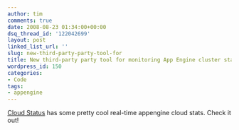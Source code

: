 ```yaml
---
author: tim
comments: true
date: 2008-08-23 01:34:00+00:00
dsq_thread_id: '122042699'
layout: post
linked_list_url: ''
slug: new-third-party-party-tool-for
title: New third-party party tool for monitoring App Engine cluster status
wordpress_id: 150
categories:
- Code
tags:
- appengine
---
```


[Cloud Status](http://www.cloudstatus.com/appengine) has some pretty cool
real-time appengine cloud stats. Check it out!

